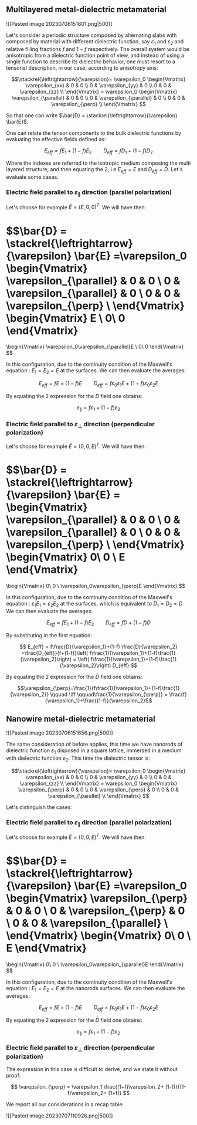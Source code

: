 ## Multilayered metal-dielectric metamaterial

![[Pasted image 20230706151601.png|500]]

Let's consider a periodic structure composed by alternating slabs with composed by material with different dielectric function, say $\varepsilon_1$ and $\varepsilon_2$ and relative filling fractions $f$ and $1-f$ respectively.
The overall system would be anisotropic from a dielectric function point of view, and instead of using a single function to describe its dielectric behavior, one must resort to a tensorial description, in our case, according to anisotropy axis:

$$\stackrel{\leftrightarrow}{\varepsilon}= \varepsilon_0
\begin{Vmatrix}
\varepsilon_{xx} & 0 & 0 \\
0 & \varepsilon_{yy} & 0 \\
0 & 0 & \varepsilon_{zz} \\
\end{Vmatrix}
= \varepsilon_0
\begin{Vmatrix}
\varepsilon_{\parallel} & 0 & 0 \\
0 & \varepsilon_{\parallel} & 0 \\
0 & 0 & \varepsilon_{\perp} \\
\end{Vmatrix}
$$

So that one can write $\bar{D} = \stackrel{\leftrightarrow}{\varepsilon} \bar{E}$.

One can relate the tensor components to the bulk dielectric functions by evaluating the effective fields defined as:

$$ E_{eff} = fE_1+(1-f)E_2 \qquad D_{eff} = fD_1+(1-f)D_2 $$

Where the indexes are referred to the isotropic medium composing the multi layered structure, and then equating the 2, i.e $E_{eff} = E$ and $D_{eff} = D$.
Let's evaluate some cases.

### Electric field parallel to $\varepsilon_{\parallel}$ direction (parallel polarization)

Let's choose for example $\bar{E}= (E,0,0)^T$.
We will have then:

$$\bar{D} = \stackrel{\leftrightarrow}{\varepsilon} \bar{E} =\varepsilon_0 \begin{Vmatrix}
\varepsilon_{\parallel} & 0 & 0 \\
0 & \varepsilon_{\parallel} & 0 \\
0 & 0 & \varepsilon_{\perp} \\
\end{Vmatrix}
\begin{Vmatrix}
E \\ 0\\ 0
\end{Vmatrix}
 = 
\begin{Vmatrix}
\varepsilon_0\varepsilon_{\parallel}E \\ 0\\ 0
\end{Vmatrix}
$$

In this configuration, due to the continuity condition of the Maxwell's equation : $E_1 = E_2 = E$ at the surfaces.
We can then evaluate the averages:

$$ E_{eff} = fE+(1-f)E \qquad D_{eff} = f\varepsilon_0\varepsilon_{1}E+(1-f)\varepsilon_0\varepsilon_{2}E $$

By equating the 2 expression for the $\bar{D}$ field one obtains:

$$\varepsilon_{\parallel}=f\varepsilon_{1}+(1-f)\varepsilon_{2}$$

### Electric field parallel to $\varepsilon_{\perp}$ direction (perpendicular polarization)

Let's choose for example $\bar{E}= (0,0,E)^T$.
We will have then:

$$\bar{D} = \stackrel{\leftrightarrow}{\varepsilon} \bar{E} = \begin{Vmatrix}
\varepsilon_{\parallel} & 0 & 0 \\
0 & \varepsilon_{\parallel} & 0 \\
0 & 0 & \varepsilon_{\perp} \\
\end{Vmatrix}
\begin{Vmatrix}
 0\\ 0 \\ E
\end{Vmatrix}
 = 
\begin{Vmatrix}
 0\\ 0 \\ \varepsilon_0\varepsilon_{\perp}E
\end{Vmatrix}
$$

In this configuration, due to the continuity condition of the Maxwell's equation : $\varepsilon_1E_1 = \varepsilon_2E_2$ at the surfaces, which is equivalent to $D_1 = D_2 = D$
We can then evaluate the averages:

$$ E_{eff} = fE_1+(1-f)E_2 \qquad D_{eff} = fD+(1-f)D $$

By substituting in the first equation:

$$ E_{eff} = f\frac{D}{\varepsilon_1}+(1-f)  \frac{D}{\varepsilon_2} =\frac{D_{eff}}{f+(1-f)}\left( f\frac{1}{\varepsilon_1}+(1-f)\frac{1}{\varepsilon_2}\right) = \left( f\frac{1}{\varepsilon_1}+(1-f)\frac{1}{\varepsilon_2}\right) D_{eff}   $$

By equating the 2 expression for the $\bar{D}$ field one obtains:

$$\varepsilon_{\perp}=\frac{1}{f\frac{1}{\varepsilon_1}+(1-f)\frac{1}{\varepsilon_2}} \qquad \iff \qquad\frac{1}{\varepsilon_{\perp}} =  \frac{f}{\varepsilon_1}+\frac{(1-f)}{\varepsilon_2}$$

## Nanowire metal-dielectric metamaterial

![[Pasted image 20230706151656.png|500]]

The same consideration of before applies, this time we have nanorods of dielectric function $\varepsilon_1$ disposed in a square lattice, immersed in a medium with dielectric function $\varepsilon_2$. This time the dielectric tensor is:

$$\stackrel{\leftrightarrow}{\varepsilon}= \varepsilon_0
\begin{Vmatrix}
\varepsilon_{xx} & 0 & 0 \\
0 & \varepsilon_{yy} & 0 \\
0 & 0 & \varepsilon_{zz} \\
\end{Vmatrix}
= \varepsilon_0
\begin{Vmatrix}
\varepsilon_{\perp} & 0 & 0 \\
0 & \varepsilon_{\perp} & 0 \\
0 & 0 & \varepsilon_{\parallel} \\
\end{Vmatrix}
$$

Let's distinguish the cases:

### Electric field parallel to $\varepsilon_{\parallel}$ direction (parallel polarization)

Let's choose for example $\bar{E}= (0,0, E)^T$.
We will have then:

$$\bar{D} = \stackrel{\leftrightarrow}{\varepsilon} \bar{E} =\varepsilon_0
\begin{Vmatrix}
\varepsilon_{\perp} & 0 & 0 \\
0 & \varepsilon_{\perp} & 0 \\
0 & 0 & \varepsilon_{\parallel} \\
\end{Vmatrix}
\begin{Vmatrix}
 0\\ 0 \\ E
\end{Vmatrix}
 = 
\begin{Vmatrix}
 0\\ 0 \\ \varepsilon_0\varepsilon_{\parallel}E
\end{Vmatrix}
$$

In this configuration, due to the continuity condition of the Maxwell's equation : $E_1 = E_2 = E$ at the nanorods surfaces.
We can then evaluate the averages:

$$ E_{eff} = fE+(1-f)E \qquad D_{eff} = f\varepsilon_0\varepsilon_{1}E+(1-f)\varepsilon_0\varepsilon_{2}E $$

By equating the 2 expression for the $\bar{D}$ field one obtains:

$$\varepsilon_{\parallel}=f\varepsilon_{1}+(1-f)\varepsilon_{2}$$

### Electric field parallel to $\varepsilon_{\perp}$ direction (perpendicular polarization)

The expression in this case is difficult to derive, and we state it without proof:

$$ \varepsilon_{\perp} = \varepsilon_1 \frac{(1+f)\varepsilon_2+ (1-f)}{(1-f)\varepsilon_2+ (1+f)} $$

We report all our considerations in a recap table:

![[Pasted image 20230707110926.png|500]]

